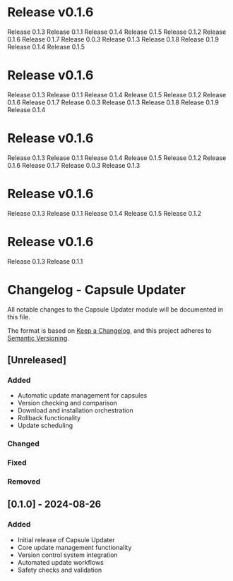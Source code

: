 # Release v0.1.6


Release 0.1.3
Release 0.1.1
Release 0.1.4
Release 0.1.5
Release 0.1.2
Release 0.1.6
Release 0.1.7
Release 0.0.3
Release 0.1.3
Release 0.1.8
Release 0.1.9
Release 0.1.4
Release 0.1.5
# Release v0.1.6


Release 0.1.3
Release 0.1.1
Release 0.1.4
Release 0.1.5
Release 0.1.2
Release 0.1.6
Release 0.1.7
Release 0.0.3
Release 0.1.3
Release 0.1.8
Release 0.1.9
Release 0.1.4
# Release v0.1.6


Release 0.1.3
Release 0.1.1
Release 0.1.4
Release 0.1.5
Release 0.1.2
Release 0.1.6
Release 0.1.7
Release 0.0.3
Release 0.1.3
# Release v0.1.6


Release 0.1.3
Release 0.1.1
Release 0.1.4
Release 0.1.5
Release 0.1.2
# Release v0.1.6


Release 0.1.3
Release 0.1.1
# Changelog - Capsule Updater

All notable changes to the Capsule Updater module will be documented in this file.

The format is based on [Keep a Changelog](https://keepachangelog.com/en/1.0.0/),
and this project adheres to [Semantic Versioning](https://semver.org/spec/v2.0.0.html).

## [Unreleased]

### Added
- Automatic update management for capsules
- Version checking and comparison
- Download and installation orchestration
- Rollback functionality
- Update scheduling

### Changed

### Fixed

### Removed

## [0.1.0] - 2024-08-26

### Added
- Initial release of Capsule Updater
- Core update management functionality
- Version control system integration
- Automated update workflows
- Safety checks and validation